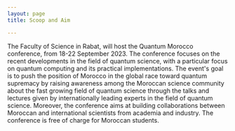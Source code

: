 ```yaml
---
layout: page
title: Scoop and Aim

---
```

The Faculty of Science in Rabat, will host the Quantum Morocco conference, from 18-22 September 2023. The conference focuses on the recent developments in the field of quantum science, with a particular focus on quantum computing and its practical implementations. The event's goal is to push the position of Morocco in the global race toward quantum supremacy by raising awareness among the Moroccan science community about the fast growing field of quantum science through the talks and lectures given by internationally leading experts in the field of quantum science. Moreover, the conference aims at building collaborations between  Moroccan and international scientists from academia and industry. The conference is free of charge for Moroccan students.

